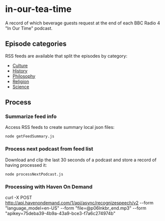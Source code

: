 # in-our-tea-time

A record of which beverage guests request at the end of each BBC Radio 4 "In Our Time" podcast.

## Episode categories

RSS feeds are available that split the episodes by category:

- [Culture](http://podcasts.files.bbci.co.uk/p01drwny.rss)
- [History](http://podcasts.files.bbci.co.uk/p01dh5yg.rss)
- [Philosophy](http://podcasts.files.bbci.co.uk/p01f0vzr.rss)
- [Religion](http://podcasts.files.bbci.co.uk/p01gvqlg.rss)
- [Science](http://podcasts.files.bbci.co.uk/p01gyd7j.rss)

## Process

### Summarize feed info

Access RSS feeds to create summary local json files:

```bsh
node getFeedSummary.js
```

### Process next podcast from feed list

Download and clip the last 30 seconds of a podcast and store a record of having processed it:

```bsh
node processNextPodcast.js
```

### Processing with Haven On Demand

curl -X POST http://api.havenondemand.com/1/api/async/recognizespeech/v2 --form "language_model=en-US" --form "file=@p06lnkbr_end.mp3" --form "apikey=75deba39-4b9a-43a9-bce3-f7a6c274974b"
